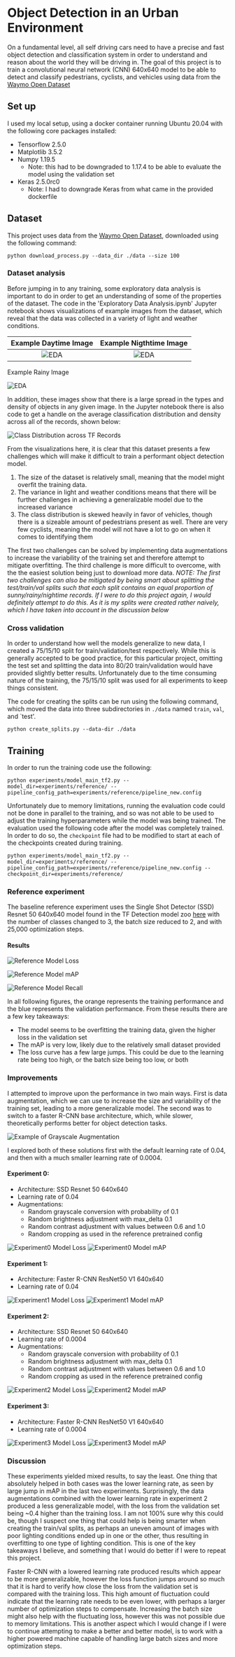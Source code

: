 # Object Detection in an Urban Environment
On a fundamental level, all self driving cars need to have a precise and fast object detection and classification system in order to understand and reason about the world they 
will be driving in. The goal of this project is to train a convolutional neural network (CNN) 640x640 model to be able to detect and classify pedestrians, cyclists, and vehicles 
using data from the [Waymo Open Dataset](https://waymo.com/open/)

## Set up
I used my local setup, using a docker container running Ubuntu 20.04 with the following core packages installed:
* Tensorflow 2.5.0
* Matplotlib 3.5.2
* Numpy 1.19.5
  * Note: this had to be downgraded to 1.17.4 to be able to evaluate the model using the validation set
* Keras 2.5.0rc0
  * Note: I had to downgrade Keras from what came in the provided dockerfile

## Dataset
This project uses data from the [Waymo Open Dataset](https://waymo.com/open/), downloaded using the following command:
```
python download_process.py --data_dir ./data --size 100
```

### Dataset analysis
Before jumping in to any training, some exploratory data analysis is important to do in order to get an understanding of some of the properties of the dataset. The code in the 
'Exploratory Data Analysis.ipynb' Jupyter notebook shows visualizations of example images from the dataset, which reveal that the data was collected in a variety of light and weather 
conditions.

Example Daytime Image   |  Example Nigthtime Image
:----------------------------:|:---------------------------------------:
![EDA](./media/sunny_EDA.png)  | ![EDA](./media/night_EDA.png) 
Example Rainy Image

![EDA](./media/rainy_EDA.png) 

In addition, these images show that there is a large spread in the types and density of objects in any given image. In the Jupyter notebook there is also code to get a handle on the 
average classification distribution and density across all of the records, shown below:

![Class Distribution across TF Records](./media/class_distribution.png)

From the visualizations here, it is clear that this dataset presents a few challenges which will make it difficult to train a performant object detection model.

1. The size of the dataset is relatively small, meaning that the model might overfit the training data.
2. The variance in light and weather conditions means that there will be further challenges in achieving a generalizable model due to the increased variance
3. The class distribution is skewed heavily in favor of vehicles, though there is a sizeable amount of pedestrians present as well. There are very few cyclists, meaning the model will
not have a lot to go on when it comes to identifying them

The first two challenges can be solved by implementing data augmentations to increase the variability of the training set and therefore attempt to mitigate overfitting. The third challenge
is more difficult to overcome, with the the easiest solution being just to download more data.
*NOTE: The first two challenges can also be mitigated by being smart about splitting the test/train/val splits such that each split contains an equal proportion of sunny/rainy/nightime
records. If I were to do this project again, I would definitely attempt to do this. As it is my splits were created rather naively, which I have taken into account in the discussion below*

### Cross validation
In order to understand how well the models generalize to new data, I created a 75/15/10 split for train/validation/test respectively. While this is generally accepted to be good practice, for
this particular project, omitting the test set and splitting the data into 80/20 train/validation would have provided slightly better results. Unfortunately due to the time consuming nature
of the training, the 75/15/10 split was used for all experiments to keep things consistent.

The code for creating the splits can be run using the following command, which moved the data into three subdirectories in `./data` named `train`, `val`, and `test'.
```
python create_splits.py --data-dir ./data
```

## Training
In order to run the training code use the following:
```
python experiments/model_main_tf2.py --model_dir=experiments/reference/ --pipeline_config_path=experiments/reference/pipeline_new.config
```
Unfortunately due to memory limitations, running the evaluation code could not be done in parallel to the training, and so was not able to be used to adjust the training hyperparameters
while the model was being trained. The evaluation used the following code after the model was completely trained. In order to do so, the `checkpoint` file had to be modified to start at
each of the checkpoints created during training.

```
python experiments/model_main_tf2.py --model_dir=experiments/reference/ --pipeline_config_path=experiments/reference/pipeline_new.config --checkpoint_dir=experiments/reference/
```

### Reference experiment
The baseline reference experiment uses the Single Shot Detector (SSD) Resnet 50 640x640 model found in the TF Detection model zoo [here](https://github.com/tensorflow/models/blob/master/research/object_detection/g3doc/tf2_detection_zoo.md)
with the number of classes changed to 3, the batch size reduced to 2, and with 25,000 optimization steps.

#### Results
![Reference Model Loss](./experiments/reference/loss.png)

![Reference Model mAP](./experiments/reference/mAP.png)

![Reference Model Recall](./experiments/reference/recall.png)

In all following figures, the orange represents the training performance and the blue represents the validation performance. From these results there are a few key takeaways:
* The model seems to be overfitting the training data, given the higher loss in the validation set
* The mAP is very low, likely due to the relatively small dataset provided
* The loss curve has a few large jumps. This could be due to the learning rate being too high, or the batch size being too low, or both

### Improvements
I attempted to improve upon the performance in two main ways. First is data augmentation, which we can use to increase the size and variability of the training set, leading to a more 
generalizable model. The second was to switch to a faster R-CNN base architecture, which, while slower, theoretically performs better for object detection tasks. 

![Example of Grayscale Augmentation](./media/grayscale_aug.png)

I explored both of these solutions first with the default learning rate of 0.04, and then with a much smaller learning rate of 0.0004.
#### Experiment 0:
* Architecture: SSD Resnet 50 640x640
* Learning rate of 0.04
* Augmentations:
  * Random grayscale conversion with probability of 0.1
  * Random brightness adjustment with max_delta 0.1
  * Random contrast adjustment with values between 0.6 and 1.0
  * Random cropping as used in the reference pretrained config 

![Experiment0 Model Loss](./experiments/experiment0/loss.png)
![Experiment0 Model mAP](./experiments/experiment0/mAP.png)

#### Experiment 1:
* Architecture: Faster R-CNN ResNet50 V1 640x640
* Learning rate of 0.04

![Experiment1 Model Loss](./experiments/experiment1/loss.png)
![Experiment1 Model mAP](./experiments/experiment1/mAP.png)

#### Experiment 2:
* Architecture: SSD Resnet 50 640x640
* Learning rate of 0.0004
* Augmentations:
  * Random grayscale conversion with probability of 0.1
  * Random brightness adjustment with max_delta 0.1
  * Random contrast adjustment with values between 0.6 and 1.0
  * Random cropping as used in the reference pretrained config 

![Experiment2 Model Loss](./experiments/experiment2/loss.png)
![Experiment2 Model mAP](./experiments/experiment2/mAP.png)

#### Experiment 3:
* Architecture: Faster R-CNN ResNet50 V1 640x640
* Learning rate of 0.0004

![Experiment3 Model Loss](./experiments/experiment3/loss.png)
![Experiment3 Model mAP](./experiments/experiment3/mAP.png)

### Discussion
These experiments yielded mixed results, to say the least. One thing that absolutely helped in both cases was the lower learning rate, as seen by large jump in mAP in the last two experiments.
Surprisingly, the data augmentations combined with the lower learning rate in experiment 2 produced a less generalizable model, with the loss from the validation set being ~0.4 higher than
the training loss. I am not 100% sure why this could be, though I suspect one thing that could help is being smarter when creating the train/val splits, as perhaps an uneven amount of images
with poor lighting conditions ended up in one or the other, thus resulting in overfitting to one type of lighting condition. This is one of the key takeaways I believe, and something that I
would do better if I were to repeat this project.

Faster R-CNN  with a lowered learning rate produced results which appear to be more generalizable, however the loss function jumps around so much that it is hard to verify how
close the loss from the validation set is compared with the training loss. This high amount of fluctuation could indicate that the learning rate needs to be even lower, with perhaps a larger
number of optimization steps to compensate. Increasing the batch size might also help with the fluctuating loss, however this was not possible due to memory limitations. This is another aspect
which I would change if I were to continue attempting to make a better and better model, is to work with a higher powered machine capable of handling large batch sizes and more optimization steps.
